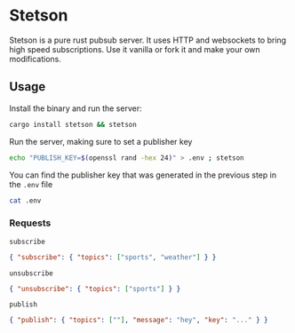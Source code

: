# Stetson

Stetson is a pure rust pubsub server. It uses HTTP and websockets to bring high speed subscriptions. Use it vanilla or fork it and make your own modifications.

## Usage

Install the binary and run the server:

```bash
cargo install stetson && stetson
```

Run the server, making sure to set a publisher key

```bash
echo "PUBLISH_KEY=$(openssl rand -hex 24)" > .env ; stetson
```

You can find the publisher key that was generated in the previous step in the `.env` file

```bash
cat .env
```

### Requests

`subscribe`

```json
{ "subscribe": { "topics": ["sports", "weather"] } }
```

`unsubscribe`

```json
{ "unsubscribe": { "topics": ["sports"] } }
```

`publish`

```json
{ "publish": { "topics": [""], "message": "hey", "key": "..." } }
```
